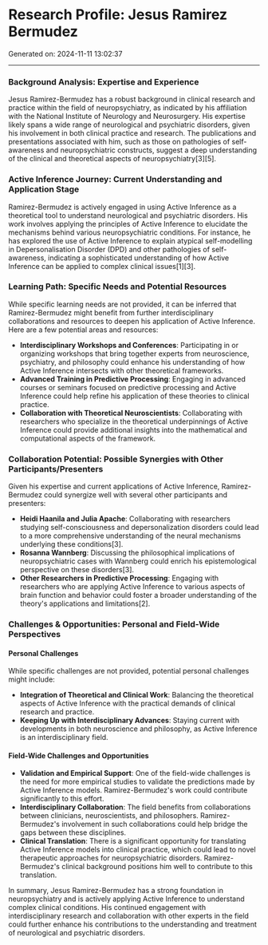 # Research Profile: Jesus Ramirez Bermudez 

Generated on: 2024-11-11 13:02:37

---

### Background Analysis: Expertise and Experience

Jesus Ramirez-Bermudez has a robust background in clinical research and practice within the field of neuropsychiatry, as indicated by his affiliation with the National Institute of Neurology and Neurosurgery. His expertise likely spans a wide range of neurological and psychiatric disorders, given his involvement in both clinical practice and research. The publications and presentations associated with him, such as those on pathologies of self-awareness and neuropsychiatric constructs, suggest a deep understanding of the clinical and theoretical aspects of neuropsychiatry[3][5].

### Active Inference Journey: Current Understanding and Application Stage

Ramirez-Bermudez is actively engaged in using Active Inference as a theoretical tool to understand neurological and psychiatric disorders. His work involves applying the principles of Active Inference to elucidate the mechanisms behind various neuropsychiatric conditions. For instance, he has explored the use of Active Inference to explain atypical self-modelling in Depersonalisation Disorder (DPD) and other pathologies of self-awareness, indicating a sophisticated understanding of how Active Inference can be applied to complex clinical issues[1][3].

### Learning Path: Specific Needs and Potential Resources

While specific learning needs are not provided, it can be inferred that Ramirez-Bermudez might benefit from further interdisciplinary collaborations and resources to deepen his application of Active Inference. Here are a few potential areas and resources:

- **Interdisciplinary Workshops and Conferences**: Participating in or organizing workshops that bring together experts from neuroscience, psychiatry, and philosophy could enhance his understanding of how Active Inference intersects with other theoretical frameworks.
- **Advanced Training in Predictive Processing**: Engaging in advanced courses or seminars focused on predictive processing and Active Inference could help refine his application of these theories to clinical practice.
- **Collaboration with Theoretical Neuroscientists**: Collaborating with researchers who specialize in the theoretical underpinnings of Active Inference could provide additional insights into the mathematical and computational aspects of the framework.

### Collaboration Potential: Possible Synergies with Other Participants/Presenters

Given his expertise and current applications of Active Inference, Ramirez-Bermudez could synergize well with several other participants and presenters:

- **Heidi Haanila and Julia Apache**: Collaborating with researchers studying self-consciousness and depersonalization disorders could lead to a more comprehensive understanding of the neural mechanisms underlying these conditions[3].
- **Rosanna Wannberg**: Discussing the philosophical implications of neuropsychiatric cases with Wannberg could enrich his epistemological perspective on these disorders[3].
- **Other Researchers in Predictive Processing**: Engaging with researchers who are applying Active Inference to various aspects of brain function and behavior could foster a broader understanding of the theory's applications and limitations[2].

### Challenges & Opportunities: Personal and Field-Wide Perspectives

#### Personal Challenges
While specific challenges are not provided, potential personal challenges might include:
- **Integration of Theoretical and Clinical Work**: Balancing the theoretical aspects of Active Inference with the practical demands of clinical research and practice.
- **Keeping Up with Interdisciplinary Advances**: Staying current with developments in both neuroscience and philosophy, as Active Inference is an interdisciplinary field.

#### Field-Wide Challenges and Opportunities
- **Validation and Empirical Support**: One of the field-wide challenges is the need for more empirical studies to validate the predictions made by Active Inference models. Ramirez-Bermudez's work could contribute significantly to this effort.
- **Interdisciplinary Collaboration**: The field benefits from collaborations between clinicians, neuroscientists, and philosophers. Ramirez-Bermudez's involvement in such collaborations could help bridge the gaps between these disciplines.
- **Clinical Translation**: There is a significant opportunity for translating Active Inference models into clinical practice, which could lead to novel therapeutic approaches for neuropsychiatric disorders. Ramirez-Bermudez's clinical background positions him well to contribute to this translation.

In summary, Jesus Ramirez-Bermudez has a strong foundation in neuropsychiatry and is actively applying Active Inference to understand complex clinical conditions. His continued engagement with interdisciplinary research and collaboration with other experts in the field could further enhance his contributions to the understanding and treatment of neurological and psychiatric disorders.